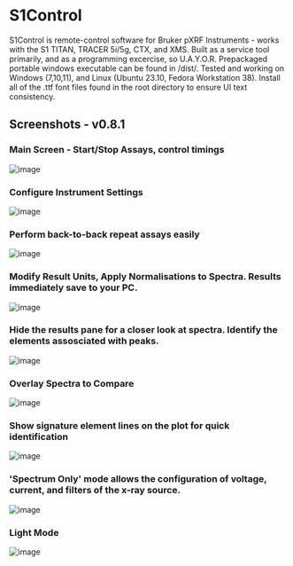 
# S1Control
S1Control is remote-control software for Bruker pXRF Instruments - works with the S1 TITAN, TRACER 5i/5g, CTX, and XMS.
Built as a service tool primarily, and as a programming excercise, so U.A.Y.O.R.
Prepackaged portable windows executable can be found in /dist/.
Tested and working on Windows (7,10,11), and Linux (Ubuntu 23.10, Fedora Workstation 38).
Install all of the .ttf font files found in the root directory to ensure UI text consistency.

## Screenshots - v0.8.1
### Main Screen - Start/Stop Assays, control timings
![image](https://github.com/zebhall/S1Control/assets/81948605/1713bc9e-455f-433e-be16-9866459e22a8)
### Configure Instrument Settings
![image](https://github.com/zebhall/S1Control/assets/81948605/35585ce1-ddb3-4c0e-a6ad-22469b4eef88)
### Perform back-to-back repeat assays easily
![image](https://github.com/zebhall/S1Control/assets/81948605/4e8a0f3b-92cf-4628-bfc6-43264dffa378)
### Modify Result Units, Apply Normalisations to Spectra. Results immediately save to your PC.
![image](https://github.com/zebhall/S1Control/assets/81948605/6e085548-4e7c-4f07-b0e9-49c115699bce)
### Hide the results pane for a closer look at spectra. Identify the elements assosciated with peaks.
![image](https://github.com/zebhall/S1Control/assets/81948605/99d9b392-a4c8-42a7-b53a-023d623f293e)
### Overlay Spectra to Compare
![image](https://github.com/zebhall/S1Control/assets/81948605/277a47bd-eeba-4a80-9689-9a3b92db4af7)
### Show signature element lines on the plot for quick identification
![image](https://github.com/zebhall/S1Control/assets/81948605/e0fb2a88-db02-4ff6-b485-e16d3cf71a4c)
### 'Spectrum Only' mode allows the configuration of voltage, current, and filters of the x-ray source.
![image](https://github.com/zebhall/S1Control/assets/81948605/f7434738-3fd9-482a-b982-bfe3ba2f78be)

### Light Mode
![image](https://github.com/zebhall/S1Control/assets/81948605/bad4cb9e-cd4d-4abb-9dbf-a82dd6a1fb0b)


